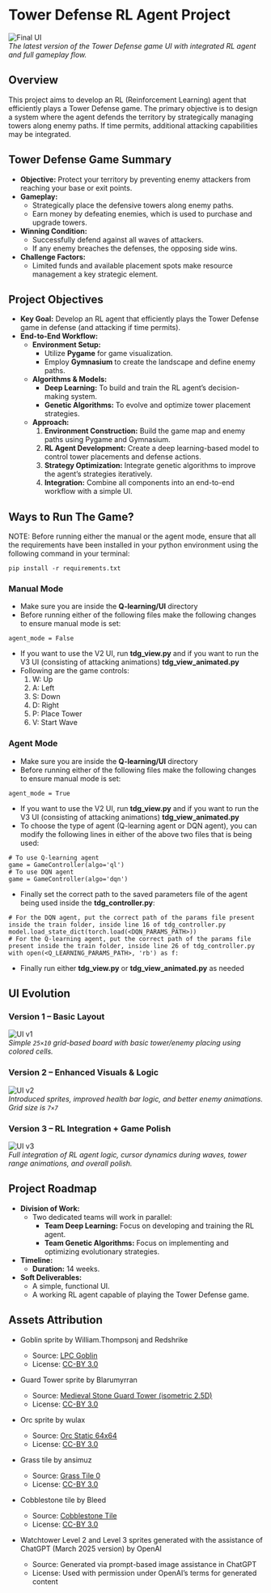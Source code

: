 # Tower Defense RL Agent Project

![Final UI](/assets/v3.gif)  
*The latest version of the Tower Defense game UI with integrated RL agent and full gameplay flow.*

## Overview

This project aims to develop an RL (Reinforcement Learning) agent that efficiently plays a Tower Defense game. The primary objective is to design a system where the agent defends the territory by strategically managing towers along enemy paths. If time permits, additional attacking capabilities may be integrated.

## Tower Defense Game Summary

- **Objective:** Protect your territory by preventing enemy attackers from reaching your base or exit points.
- **Gameplay:**  
  - Strategically place the defensive towers along enemy paths.
  - Earn money by defeating enemies, which is used to purchase and upgrade towers.
- **Winning Condition:**  
  - Successfully defend against all waves of attackers.
  - If any enemy breaches the defenses, the opposing side wins.
- **Challenge Factors:**  
  - Limited funds and available placement spots make resource management a key strategic element.

## Project Objectives

- **Key Goal:** Develop an RL agent that efficiently plays the Tower Defense game in defense (and attacking if time permits).
- **End-to-End Workflow:**  
  - **Environment Setup:**  
    - Utilize **Pygame** for game visualization.
    - Employ **Gymnasium** to create the landscape and define enemy paths.
  - **Algorithms & Models:**  
    - **Deep Learning:** To build and train the RL agent’s decision-making system.
    - **Genetic Algorithms:** To evolve and optimize tower placement strategies.
  - **Approach:**  
    1. **Environment Construction:** Build the game map and enemy paths using Pygame and Gymnasium.
    2. **RL Agent Development:** Create a deep learning-based model to control tower placements and defense actions.
    3. **Strategy Optimization:** Integrate genetic algorithms to improve the agent’s strategies iteratively.
    4. **Integration:** Combine all components into an end-to-end workflow with a simple UI.

## Ways to Run The Game?

NOTE: Before running either the manual or the agent mode, ensure that all the requirements have been installed in your python environment using the following command in your terminal:
```
pip install -r requirements.txt
```

### Manual Mode
- Make sure you are inside the **Q-learning/UI** directory
- Before running either of the following files make the following changes to ensure manual mode is set:
```
agent_mode = False
```
- If you want to use the V2 UI, run **tdg_view.py** and if you want to run the V3 UI (consisting of attacking animations) **tdg_view_animated.py**
- Following are the game controls:
    1. W: Up
    2. A: Left
    3. S: Down
    4. D: Right
    5. P: Place Tower
    6. V: Start Wave

### Agent Mode
- Make sure you are inside the **Q-learning/UI** directory
- Before running either of the following files make the following changes to ensure manual mode is set:
```
agent_mode = True
```
- If you want to use the V2 UI, run **tdg_view.py** and if you want to run the V3 UI (consisting of attacking animations) **tdg_view_animated.py**
- To choose the type of agent (Q-learning agent or DQN agent), you can modify the following lines in either of the above two files that is being used:
```
# To use Q-learning agent
game = GameController(algo='ql')
# To use DQN agent
game = GameController(algo='dqn')
```
- Finally set the correct path to the saved parameters file of the agent being used inside the **tdg_controller.py**:
```
# For the DQN agent, put the correct path of the params file present inside the train folder, inside line 16 of tdg_controller.py
model.load_state_dict(torch.load(<DQN_PARAMS_PATH>))
# For the Q-learning agent, put the correct path of the params file present inside the train folder, inside line 26 of tdg_controller.py
with open(<Q_LEARNING_PARAMS_PATH>, 'rb') as f:
```
- Finally run either **tdg_view.py** or **tdg_view_animated.py** as needed

## UI Evolution

### Version 1 – Basic Layout
![UI v1](/assets/v1.png)  
*Simple `25×10`  grid-based board with basic tower/enemy placing using colored cells.*

### Version 2 – Enhanced Visuals & Logic
![UI v2](/assets/v2.gif)  
*Introduced sprites, improved health bar logic, and better enemy animations. Grid size is `7×7`*

### Version 3 – RL Integration + Game Polish
![UI v3](/assets/v3.gif)  
*Full integration of RL agent logic, cursor dynamics during waves, tower range animations, and overall polish.*

## Project Roadmap

- **Division of Work:**  
  - Two dedicated teams will work in parallel:
    - **Team Deep Learning:** Focus on developing and training the RL agent.
    - **Team Genetic Algorithms:** Focus on implementing and optimizing evolutionary strategies.
- **Timeline:**  
  - **Duration:** 14 weeks.
- **Soft Deliverables:**  
  - A simple, functional UI.
  - A working RL agent capable of playing the Tower Defense game.

## Assets Attribution

- Goblin sprite by William.Thompsonj and Redshrike  
  - Source: [LPC Goblin](https://opengameart.org/content/lpc-goblin)  
  - License: [CC-BY 3.0](https://creativecommons.org/licenses/by/3.0/)

- Guard Tower sprite by Blarumyrran  
  - Source: [Medieval Stone Guard Tower (isometric 2.5D)](https://opengameart.org/content/medieval-stone-guard-tower-isometric-25d)  
  - License: [CC-BY 3.0](https://creativecommons.org/licenses/by/3.0/)

- Orc sprite by wulax  
  - Source: [Orc Static 64x64](https://opengameart.org/content/orc-static-64x64)  
  - License: [CC-BY 3.0](https://creativecommons.org/licenses/by/3.0/)

- Grass tile by ansimuz  
  - Source: [Grass Tile 0](https://opengameart.org/content/grass-tile-0)  
  - License: [CC-BY 3.0](https://creativecommons.org/licenses/by/3.0/)

- Cobblestone tile by Bleed  
  - Source: [Cobblestone Tile](https://opengameart.org/content/cobblestone-tile)  
  - License: [CC-BY 3.0](https://creativecommons.org/licenses/by/3.0/)

- Watchtower Level 2 and Level 3 sprites generated with the assistance of ChatGPT (March 2025 version) by OpenAI  
  - Source: Generated via prompt-based image assistance in ChatGPT  
  - License: Used with permission under OpenAI’s terms for generated content
